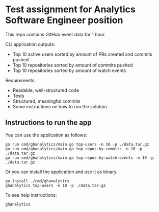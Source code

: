 # Test assignment for Analytics Software Engineer position

This repo contains GitHub event data for 1 hour.

CLI application outputs:

- Top 10 active users sorted by amount of PRs created and commits pushed
- Top 10 repositories sorted by amount of commits pushed
- Top 10 repositories sorted by amount of watch events

Requirements:

- Readable, well-structured code
- Tests
- Structured, meaningful commits
- Some instructions on how to run the solution

## Instructions to run the app

You can use the application as follows:

```shell
go run cmd/ghanalytics/main.go top-users -n 10 -p ./data.tar.gz
go run cmd/ghanalytics/main.go top-repos-by-commits -n 10 -p ./data.tar.gz
go run cmd/ghanalytics/main.go top-repos-by-watch-events -n 10 -p ./data.tar.gz
```

Or you can install the application and use it as binary.

```shell
go install ./cmd/ghanalytics
ghanalytics top-users -n 10 -p ./data.tar.gz
```

To see help instructions:

```shell
ghanalytics
```
